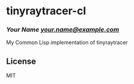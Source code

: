 # tinyraytracer-cl
### _Your Name <your.name@example.com>_

My Common Lisp implementation of tinyraytracer

## License

MIT
